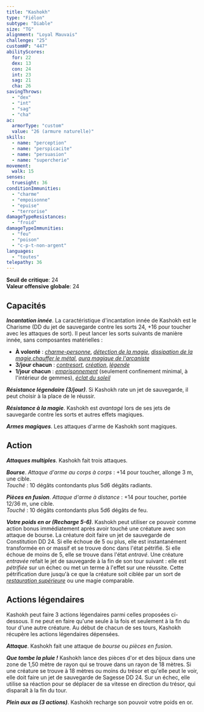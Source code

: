 ```yaml
---
title: "Kashokh"
type: "Fiélon"
subtype: "Diable"
size: "TG"
alignment: "Loyal Mauvais"
challenge: "25"
customHP: "447"
abilityScores:
  for: 22
  dex: 13
  con: 24
  int: 23
  sag: 21
  cha: 26
savingThrows:
  - "dex"
  - "int"
  - "sag"
  - "cha"
ac:
  armorType: "custom"
  value: "26 (armure naturelle)"
skills:
  - name: "perception"
  - name: "perspicacite"
  - name: "persuasion"
  - name: "supercherie"
movement:
  walk: 15
senses:
  truesight: 36
conditionImmunities:
  - "charme"
  - "empoisonne"
  - "epuise"
  - "terrorise"
damageTypeResistances:
  - "froid"
damageTypeImmunities:
  - "feu"
  - "poison"
  - "c-p-t-non-argent"
languages:
  - "toutes"
telepathy: 36
---
```

**Seuil de critique**: 24       
**Valeur offensive globale**: 24     
## Capacités
_**Incantation innée**_. La caractéristique d'incantation innée de Kashokh est le Charisme (DD du jet de sauvegarde contre les sorts 24, +16 pour toucher avec les attaques de sort). Il peut lancer les sorts suivants de manière innée, sans composantes matérielles :
* **À volonté** : [_charme-personne_](/grimoire/charme-personne/), [_détection de la magie_](/grimoire/detection-de-la-magie/), [_dissipation de la magie_](/grimoire/dissipation-de-la-magie/),[_chauffer le métal_](/grimoire/chauffer-le-metal/), [_aura magique de l'arcaniste_](/grimoire/aura-magique-de-l-arcaniste/)
* **3/jour chacun** : [_contresort_](/grimoire/contresort/), [_création_](/grimoire/creation/), [_légende_](/grimoire/legende/)
* **1/jour chacun** : [_emprisonnement_](/grimoire/emprisonnement/) (seulement confinement minimal, à l'intérieur de gemmes), [_éclat du soleil_](/grimoire/eclat-du-soleil/)

_**Résistance légendaire (3/jour)**_. Si Kashokh rate un jet de sauvegarde, il peut choisir à la place de le réussir.

_**Résistance à la magie**_. Kashokh est _avantagé_ lors de ses jets de sauvegarde contre les sorts et autres effets magiques.

_**Armes magiques**_. Les attaques d'arme de Kashokh sont magiques.

## Action
_**Attaques multiples**_. Kashokh fait trois attaques.

_**Bourse**_. _Attaque d'arme au corps à corps_ : +14 pour toucher, allonge 3 m, une cible.  
_Touché_ : 10 dégâts contondants plus 5d6 dégâts radiants.

_**Pièces en fusion**_. _Attaque d'arme à distance_ : +14 pour toucher, portée 12/36 m, une cible.  
_Touché_ : 10 dégâts contondants plus 5d6 dégâts de feu.

_**Votre poids en or (Recharge 5-6)**_. Kashokh peut utiliser ce pouvoir comme action bonus immédiatement après avoir touché une créature avec son attaque de bourse. La créature doit faire un jet de sauvegarde de Constitution DD 24. Si elle échoue de 5 ou plus, elle est instantanément transformée en or massif et se trouve donc dans l'état pétrifié. Si elle échoue de moins de 5, elle se trouve dans l'état _entravé_. Une créature _entravée_ refait le jet de sauvegarde à la fin de son tour suivant : elle est _pétrifiée_ sur un échec ou met un terme à l'effet sur une réussite. Cette pétrification dure jusqu'à ce que la créature soit ciblée par un sort de [_restauration supérieure_](/grimoire/restauration-superieure/) ou une magie comparable.

## Actions légendaires
Kashokh peut faire 3 actions légendaires parmi celles proposées ci-dessous. Il ne peut en faire qu'une seule à la fois et seulement à la fin du tour d'une autre créature. Au début de chacun de ses tours, Kashokh récupère les actions légendaires dépensées.

_**Attaque**_. Kashokh fait une attaque de _bourse_ ou _pièces en fusion_.

_**Que tombe la pluie !**_ Kashokh lance des pièces d'or et des bijoux dans une zone de 1,50 mètre de rayon qui se trouve dans un rayon de 18 mètres. Si une créature se trouve à 18 mètres ou moins du trésor et qu'elle peut le voir, elle doit faire un jet de sauvegarde de Sagesse DD 24. Sur un échec, elle utilise sa réaction pour se déplacer de sa vitesse en direction du trésor, qui disparaît à la fin du tour.

_**Plein aux as (3 actions)**_. Kashokh recharge son pouvoir votre poids en or.
